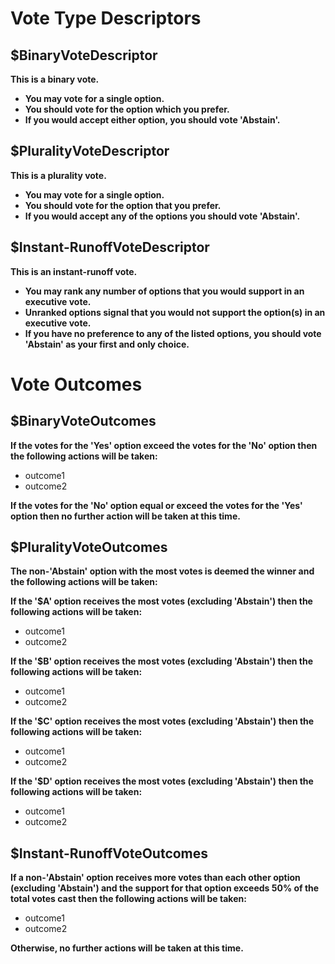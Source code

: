 # Vote Type Descriptors

## \$BinaryVoteDescriptor

**This is a binary vote.**

- **You may vote for a single option.**
- **You should vote for the option which you prefer.**
- **If you would accept either option, you should vote 'Abstain'.**

## \$PluralityVoteDescriptor

**This is a plurality vote.**

- **You may vote for a single option.**
- **You should vote for the option that you prefer.**
- **If you would accept any of the options you should vote 'Abstain'.**

## \$Instant-RunoffVoteDescriptor

**This is an instant-runoff vote.**

- **You may rank any number of options that you would support in an executive vote.**
- **Unranked options signal that you would not support the option(s) in an executive vote.**
- **If you have no preference to any of the listed options, you should vote 'Abstain' as your first and only choice.**

# Vote Outcomes

## \$BinaryVoteOutcomes

**If the votes for the 'Yes' option exceed the votes for the 'No' option then the following actions will be taken:**

- outcome1
- outcome2

**If the votes for the 'No' option equal or exceed the votes for the 'Yes' option then no further action will be taken at this time.**

## \$PluralityVoteOutcomes

**The non-'Abstain' option with the most votes is deemed the winner and the following actions will be taken:**

**If the '\$A' option receives the most votes (excluding 'Abstain') then the following actions will be taken:**

- outcome1
- outcome2

**If the '\$B' option receives the most votes (excluding 'Abstain') then the following actions will be taken:**

- outcome1
- outcome2

**If the '\$C' option receives the most votes (excluding 'Abstain') then the following actions will be taken:**

- outcome1
- outcome2

**If the '\$D' option receives the most votes (excluding 'Abstain') then the following actions will be taken:**

- outcome1
- outcome2

## \$Instant-RunoffVoteOutcomes

**If a non-'Abstain' option receives more votes than each other option (excluding 'Abstain') and the support for that option exceeds 50% of the total votes cast then the following actions will be taken:**

- outcome1
- outcome2

**Otherwise, no further actions will be taken at this time.**
